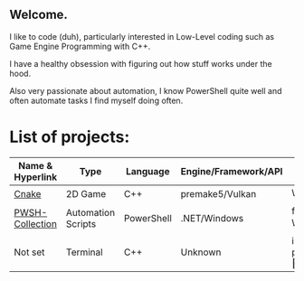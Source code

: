 ## Welcome.

I like to code (duh), particularly interested in Low-Level coding such as Game Engine Programming with C++. 

I have a healthy obsession with figuring out how stuff works under the hood.

Also very passionate about automation, I know PowerShell quite well and often automate tasks I find myself doing often.

# List of projects:

| Name & Hyperlink                                                  | Type                  | Language      | Engine/Framework/API  | Status            |
| ---                                                               | ---                   | ---           | ---                   | ---               |
| [Cnake](https://github.com/FlyMandi/Cnake)                        | 2D Game               | C++           | premake5/Vulkan       | WIP ✒️             |
| [PWSH-Collection](https://github.com/FlyMandi/PWSH-Collection)    | Automation Scripts    | PowerShell    | .NET/Windows          | forever WIP ✒️     |
| Not set                                                           | Terminal              | C++           | Unknown               | in planning 📅    |

